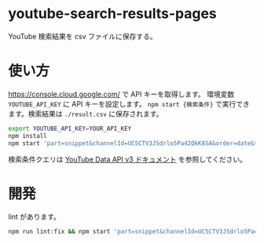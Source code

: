 # youtube-search-results-pages

YouTube 検索結果を csv ファイルに保存する。

# 使い方

https://console.cloud.google.com/ で API キーを取得します。
環境変数 `YOUTUBE_API_KEY` に API キーを設定します。
`npm start {検索条件}` で実行できます。検索結果は `./result.csv` に保存されます。

```bash
export YOUTUBE_API_KEY=YOUR_API_KEY
npm install
npm start 'part=snippet&channelId=UC5CTV3JSdrlo5Pa42QkK8SA&order=date&type=video&maxResults=50'
```

検索条件クエリは [YouTube Data API v3 ドキュメント](https://developers.google.com/youtube/v3/docs/search/list?hl=ja) を参照してください。

# 開発

lint があります。

```bash
npm run lint:fix && npm start 'part=snippet&channelId=UC5CTV3JSdrlo5Pa42QkK8SA&order=date&type=video&maxResults=50'
```
